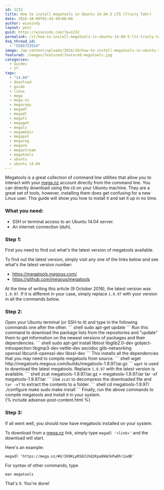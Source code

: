 ```yaml
---
id: 1232
title: How to install megatools in Ubuntu 14.04.5 LTS (Trusty Tahr)
date: 2016-10-09T05:43:44+00:00
author: wiseindy
layout: post
guid: https://wiseindy.com/?p=1232
permalink: /it/how-to-install-megatools-in-ubuntu-14-04-5-lts-trusty-tahr/
dsq_thread_id:
  - "5585733554"
image: /wp-content/uploads/2016/10/how-to-install-megatools-in-ubuntu-14-04-5-lts-trusty-tahr.jpg
featured: /images/featured/featured-megatools.jpg
categories:
  - Guides
  - IT
tags:
  - "14.04"
  - download
  - guide
  - linux
  - mega
  - mega.nz
  - megacopy
  - megadf
  - megadl
  - megafs
  - megaget
  - megals
  - megamkdir
  - megaput
  - megareg
  - megarm
  - megastream
  - megatools
  - ubuntu
  - ubuntu 14.04
---
```

Megatools is a great collection of command line utilities that allow you to interact with your <a target="_blank" href="https://mega.nz">mega.nz</a> account directly from the command line. You can directly download using the cli on your Ubuntu machine. They are a great set of tools, however, installing them does get confusing for a new Linux user. This guide will show you how to install it and set it up in no time.

<!--more-->
<h3>What you need:</h3>
<ul>
 	<li>SSH or terminal access to an Ubuntu 14.04 server.</li>
 	<li>An internet connection (duh).</li>
</ul>
<h3>Step 1:</h3>
First you need to find out what's the latest version of megatools available.

To find out the latest version, simply visit any one of the links below and see what's the latest version number:
<ul>
 	<li><a target="_blank" href="https://megatools.megous.com/">https://megatools.megous.com/</a></li>
 	<li><a target="_blank" href="https://github.com/megous/megatools">https://github.com/megous/megatools</a></li>
</ul>
At the time of writing this article (9 October 2016), the latest version was <code>1.9.97</code>. If it is different in your case, simply replace <code>1.9.97</code> with your version in all the commands below.
<h3>Step 2:</h3>
Open your Ubuntu terminal (or SSH to it) and type in the following commands one after the other.
``` shell
sudo apt-get update
```
Run this command to download the package lists from the repositories and "update" them to get information on the newest versions of packages and their dependencies.
``` shell
sudo apt-get install libtool libglib2.0-dev gobject-introspection libgmp3-dev nettle-dev asciidoc glib-networking openssl libcurl4-openssl-dev libssl-dev
```
This installs all the dependencies that you may need to compile megatools from source.
``` shell
wget http://megatools.megous.com/builds/megatools-1.9.97.tar.gz
```
<code>wget</code> is used to download the latest megatools. Replace <code>1.9.97</code> with the latest version is available.
``` shell
zcat megatools-1.9.97.tar.gz > megatools-1.9.97.tar
tar -xf megatools-1.9.97.tar
```
Use <code>zcat</code> to decompress the downloaded file and <code>tar -xf</code> to extract the contents to a folder.
``` shell
cd megatools-1.9.97/
./configure
make
sudo make install
```
Finally, run the above commands to compile megatools and install it in your system.

<div class="row">
  <div class="col-12">
    {% include adsense-post-content.html %}
  </div>
</div>

<h3>Step 3:</h3>
If all went well, you should now have megatools installed on your system.

To download from a <a target="_blank" href="https://mega.nz">mega.nz</a> link, simply type <code>megadl '&lt;link&gt;'</code> and the download will start.

Here's an example:
``` shell
megadl 'https://mega.nz/#G!IK9KLpRS8J1h82Kpa0kWJkPwDh!2adB'
```
For syntax of other commands, type
``` shell
man megatools
```
That's it. You're done!
